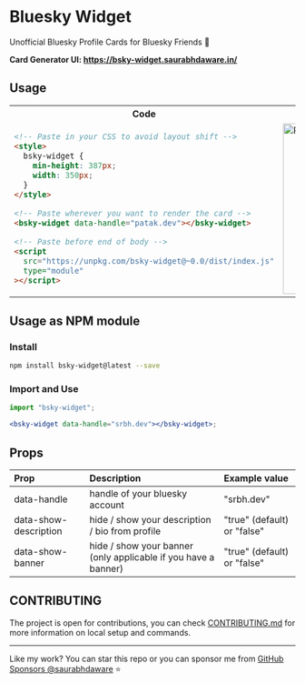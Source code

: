 # Bluesky Widget

Unofficial Bluesky Profile Cards for Bluesky Friends 🦋

**Card Generator UI: https://bsky-widget.saurabhdaware.in/**

## Usage

<table>
<tr>
  <th>Code</th>
  <th>Preview</th>
</tr>
  
<tr>
<td>

```html
<!-- Paste in your CSS to avoid layout shift -->
<style>
  bsky-widget {
    min-height: 387px;
    width: 350px;
  }
</style>

<!-- Paste wherever you want to render the card -->
<bsky-widget data-handle="patak.dev"></bsky-widget>

<!-- Paste before end of body -->
<script
  src="https://unpkg.com/bsky-widget@~0.0/dist/index.js"
  type="module"
></script>
```

</td>

<td>
<img alt="Patak's Bluesky Profile Widget" src="/.github/repo-assets/card-preview.png" width="300px" />
</td>

</tr>
</table>

## Usage as NPM module

### Install

```sh
npm install bsky-widget@latest --save
```

### Import and Use

```jsx
import "bsky-widget";

<bsky-widget data-handle="srbh.dev"></bsky-widget>;
```

## Props

| Prop                  | Description                                                    | Example value               |
| :-------------------- | :------------------------------------------------------------- | :-------------------------- |
| data-handle           | handle of your bluesky account                                 | "srbh.dev"      |
| data-show-description | hide / show your description / bio from profile                | "true" (default) or "false" |
| data-show-banner      | hide / show your banner (only applicable if you have a banner) | "true" (default) or "false" |


## CONTRIBUTING

The project is open for contributions, you can check [CONTRIBUTING.md](./CONTRIBUTING.md) for more information on local setup and commands.

---

Like my work? You can star this repo or you can sponsor me from [GitHub Sponsors @saurabhdaware](https://github.com/sponsors/saurabhdaware) ⭐️

